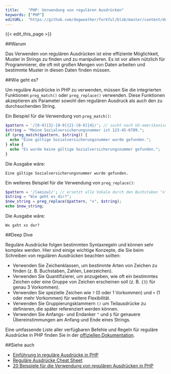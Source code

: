 ```yaml
---
title:    "PHP: Verwendung von regulären Ausdrücken"
keywords: ["PHP"]
editURL:  "https://github.com/dogweather/forkful/blob/master/content/de/php/using-regular-expressions.md"
---
```


{{< edit_this_page >}}

##Warum

Das Verwenden von regulären Ausdrücken ist eine effiziente Möglichkeit, Muster in Strings zu finden und zu manipulieren. Es ist vor allem nützlich für Programmierer, die oft mit großen Mengen von Daten arbeiten und bestimmte Muster in diesen Daten finden müssen.

##Wie geht es?

Um reguläre Ausdrücke in PHP zu verwenden, müssen Sie die integrierten Funktionen `preg_match()` oder `preg_replace()` verwenden. Diese Funktionen akzeptieren als Parameter sowohl den regulären Ausdruck als auch den zu durchsuchenden String.

Ein Beispiel für die Verwendung von `preg_match()`:

```PHP
$pattern = '/[0-9]{3}-[0-9]{2}-[0-9]{4}/'; // sucht nach US-amerikanischen Sozialversicherungsnummern
$string = "Meine Sozialversicherungsnummer ist 123-45-6789.";
if (preg_match($pattern, $string)) {
  echo "Eine gültige Sozialversicherungsnummer wurde gefunden.";
} else {
  echo "Es wurde keine gültige Sozialversicherungsnummer gefunden.";
}
```

Die Ausgabe wäre:

```
Eine gültige Sozialversicherungsnummer wurde gefunden.
```

Ein weiteres Beispiel für die Verwendung von `preg_replace()`:

```PHP
$pattern = '/[aeiou]/'; // ersetzt alle Vokale durch den Buchstaben "x"
$string = "Wie geht es dir?";
$new_string = preg_replace($pattern, "x", $string);
echo $new_string;
```

Die Ausgabe wäre:

```
Wx gxht xs dxr?
```

##Deep Dive

Reguläre Ausdrücke folgen bestimmten Syntaxregeln und können sehr komplex werden. Hier sind einige wichtige Konzepte, die Sie beim Schreiben von regulären Ausdrücken beachten sollten:

- Verwenden Sie Zeichenklassen, um bestimmte Arten von Zeichen zu finden (z. B. Buchstaben, Zahlen, Leerzeichen).
- Verwenden Sie Quantifizierer, um anzugeben, wie oft ein bestimmtes Zeichen oder eine Gruppe von Zeichen erscheinen soll (z. B. `{3}` für genau 3 Vorkommen).
- Verwenden Sie spezielle Zeichen wie `?` (0 oder 1 Vorkommen) und `+` (1 oder mehr Vorkommen) für weitere Flexibilität.
- Verwenden Sie Gruppierungsklammern `()` um Teilausdrücke zu definieren, die später referenziert werden können.
- Verwenden Sie Anfangs- und Endanker `^` und `$` für genauere Übereinstimmungen am Anfang und Ende eines Strings.

Eine umfassende Liste aller verfügbaren Befehle und Regeln für reguläre Ausdrücke in PHP finden Sie in der [offiziellen Dokumentation](https://www.php.net/manual/en/reference.pcre.pattern.syntax.php).

##Siehe auch

- [Einführung in reguläre Ausdrücke in PHP](https://www.php.net/manual/en/book.pcre.php)
- [Reguläre Ausdrücke Cheat Sheet](https://www.cheatography.com/davechild/cheat-sheets/regular-expressions/)
- [20 Beispiele für die Verwendung von regulären Ausdrücken in PHP](https://www.tutorialspoint.com/php/php_regular_expression.htm)